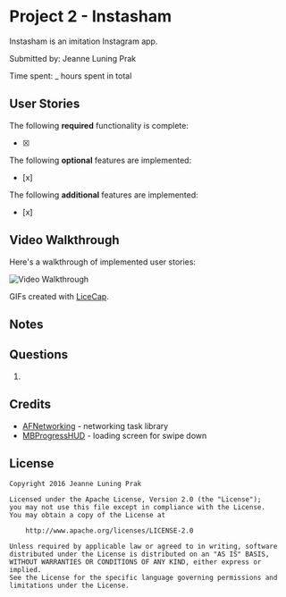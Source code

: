 # Project 2 - Instasham

Instasham is an imitation Instagram app.

Submitted by: Jeanne Luning Prak

Time spent: _ hours spent in total

## User Stories

The following **required** functionality is complete:

* [x] 

The following **optional** features are implemented:
* [x] 

The following **additional** features are implemented:
- [x] 

## Video Walkthrough

Here's a walkthrough of implemented user stories:

<img src='' title='Video Walkthrough' width='' alt='Video Walkthrough' />


GIFs created with [LiceCap](http://www.cockos.com/licecap/).

## Notes

## Questions
1. 

## Credits

- [AFNetworking](https://github.com/AFNetworking/AFNetworking) - networking task library
- [MBProgressHUD](https://cocoapods.org/pods/MBProgressHUD) - loading screen for swipe down

## License

    Copyright 2016 Jeanne Luning Prak

    Licensed under the Apache License, Version 2.0 (the "License");
    you may not use this file except in compliance with the License.
    You may obtain a copy of the License at

        http://www.apache.org/licenses/LICENSE-2.0

    Unless required by applicable law or agreed to in writing, software
    distributed under the License is distributed on an "AS IS" BASIS,
    WITHOUT WARRANTIES OR CONDITIONS OF ANY KIND, either express or implied.
    See the License for the specific language governing permissions and
    limitations under the License.
